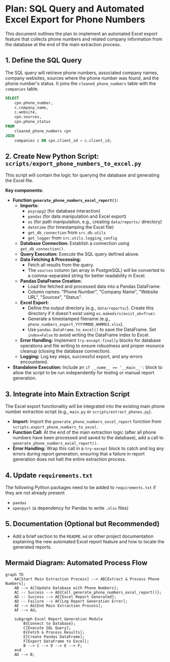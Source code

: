 # Plan: SQL Query and Automated Excel Export for Phone Numbers

This document outlines the plan to implement an automated Excel export feature that collects phone numbers and related company information from the database at the end of the main extraction process.

## 1. Define the SQL Query

The SQL query will retrieve phone numbers, associated company names, company websites, sources where the phone number was found, and the phone number's status. It joins the `cleaned_phone_numbers` table with the `companies` table.

```sql
SELECT
    cpn.phone_number,
    c.company_name,
    c.website,
    cpn.sources,
    cpn.phone_status
FROM
    cleaned_phone_numbers cpn
JOIN
    companies c ON cpn.client_id = c.client_id;
```

## 2. Create New Python Script: `scripts/export_phone_numbers_to_excel.py`

This script will contain the logic for querying the database and generating the Excel file.

**Key components:**

*   **Function `generate_phone_numbers_excel_report()`:**
    *   **Imports:**
        *   `psycopg2` (for database interaction)
        *   `pandas` (for data manipulation and Excel export)
        *   `os` (for path manipulation, e.g., creating `data/reports/` directory)
        *   `datetime` (for timestamping the Excel file)
        *   `get_db_connection` from `src.db.utils`
        *   `get_logger` from `src.utils.logging_config`
    *   **Database Connection:** Establish a connection using `get_db_connection()`.
    *   **Query Execution:** Execute the SQL query defined above.
    *   **Data Fetching & Processing:**
        *   Fetch all results from the query.
        *   The `sources` column (an array in PostgreSQL) will be converted to a comma-separated string for better readability in Excel.
    *   **Pandas DataFrame Creation:**
        *   Load the fetched and processed data into a Pandas DataFrame.
        *   Column names: "Phone Number", "Company Name", "Website URL", "Sources", "Status".
    *   **Excel Export:**
        *   Define the output directory (e.g., `data/reports/`). Create this directory if it doesn't exist using `os.makedirs(exist_ok=True)`.
        *   Generate a timestamped filename (e.g., `phone_numbers_export_YYYYMMDD_HHMMSS.xlsx`).
        *   Use `pandas.DataFrame.to_excel()` to save the DataFrame. Set `index=False` to avoid writing the DataFrame index to Excel.
    *   **Error Handling:** Implement `try-except-finally` blocks for database operations and file writing to ensure robustness and proper resource cleanup (closing the database connection).
    *   **Logging:** Log key steps, successful export, and any errors encountered.
*   **Standalone Execution:** Include an `if __name__ == '__main__':` block to allow the script to be run independently for testing or manual report generation.

## 3. Integrate into Main Extraction Script

The Excel export functionality will be integrated into the existing main phone number extraction script (e.g., `main.py` or `scripts/extract_phones.py`).

*   **Import:** Import the `generate_phone_numbers_excel_report` function from `scripts.export_phone_numbers_to_excel`.
*   **Function Call:** At the end of the main extraction logic (after all phone numbers have been processed and saved to the database), add a call to `generate_phone_numbers_excel_report()`.
*   **Error Handling:** Wrap this call in a `try-except` block to catch and log any errors during report generation, ensuring that a failure in report generation does not halt the entire extraction process.

## 4. Update `requirements.txt`

The following Python packages need to be added to `requirements.txt` if they are not already present:

*   `pandas`
*   `openpyxl` (a dependency for Pandas to write `.xlsx` files)

## 5. Documentation (Optional but Recommended)

*   Add a brief section to the `README.md` or other project documentation explaining the new automated Excel report feature and how to locate the generated reports.

## Mermaid Diagram: Automated Process Flow

```mermaid
graph TD
    AA[Start Main Extraction Process] --> AB[Extract & Process Phone Numbers];
    AB --> AC[Update Database with Phone Numbers];
    AC -- Success --> AD{Call generate_phone_numbers_excel_report()};
    AD -- Success --> AE[Excel Report Generated];
    AD -- Failure --> AF[Log Report Generation Error];
    AE --> AG[End Main Extraction Process];
    AF --> AG;

    subgraph Excel Report Generation Module
        B{Connect to Database};
        C[Execute SQL Query];
        D[Fetch & Process Results];
        E[Create Pandas DataFrame];
        F[Export DataFrame to Excel];
        B --> C --> D --> E --> F;
    end
    AD --> B;